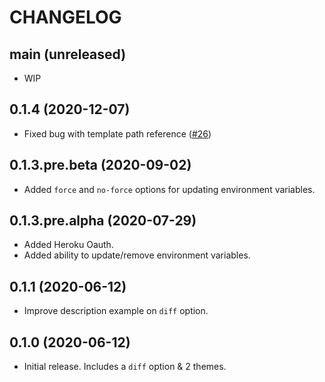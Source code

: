 # CHANGELOG

## main (unreleased)
- WIP

## 0.1.4 (2020-12-07)
- Fixed bug with template path reference ([#26](https://github.com/jaydorsey/env_compare/issues/26))

## 0.1.3.pre.beta (2020-09-02)
- Added `force` and `no-force` options for updating environment variables.

## 0.1.3.pre.alpha (2020-07-29)
- Added Heroku Oauth.
- Added ability to update/remove environment variables.

## 0.1.1 (2020-06-12)
- Improve description example on `diff` option.

## 0.1.0 (2020-06-12)
- Initial release. Includes a `diff` option & 2 themes.
